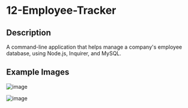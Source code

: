 # 12-Employee-Tracker

## Description 
A command-line application that helps manage a company's employee database, using Node.js, Inquirer, and MySQL.

## Example Images

![image](https://github.com/sangelito/12-Employee-Tracker/assets/129316135/a7fca88a-3d04-475e-a9c7-40cc6bb21f72)

![image](https://github.com/sangelito/12-Employee-Tracker/assets/129316135/3ee1004c-4b3a-4478-b531-ac398aaa1333)

